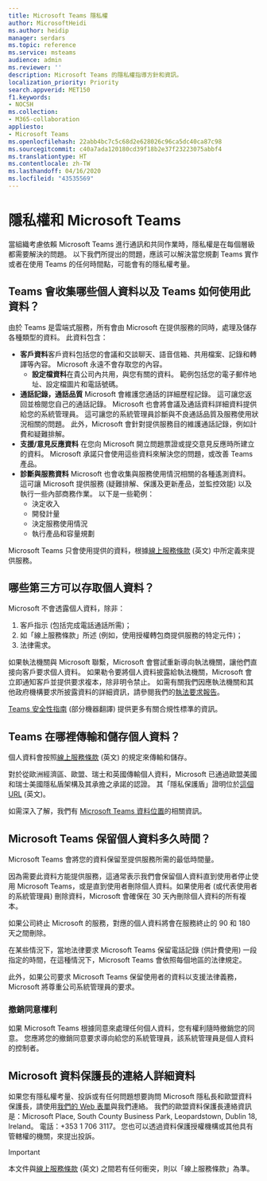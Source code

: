```yaml
---
title: Microsoft Teams 隱私權
author: MicrosoftHeidi
ms.author: heidip
manager: serdars
ms.topic: reference
ms.service: msteams
audience: admin
ms.reviewer: ''
description: Microsoft Teams 的隱私權指導方針和資訊。
localization_priority: Priority
search.appverid: MET150
f1.keywords:
- NOCSH
ms.collection:
- M365-collaboration
appliesto:
- Microsoft Teams
ms.openlocfilehash: 22abb4bc7c5c68d2e628026c96ca5dc40ca87c98
ms.sourcegitcommit: c40a7ada120180cd39f18b2e37f23223075abbf4
ms.translationtype: HT
ms.contentlocale: zh-TW
ms.lasthandoff: 04/16/2020
ms.locfileid: "43535569"
---
```

# <a name="privacy-and-microsoft-teams"></a>隱私權和 Microsoft Teams

當組織考慮依賴 Microsoft Teams 進行通訊和共同作業時，隱私權是在每個層級都需要解決的問題。 以下我們所提出的問題，應該可以解決當您規劃 Teams 實作或者在使用 Teams 的任何時間點，可能會有的隱私權考量。

## <a name="what-personal-data-does-teams-collect-and-how-does-teams-use-this-data"></a>Teams 會收集哪些個人資料以及 Teams 如何使用此資料？

由於 Teams 是雲端式服務，所有會由 Microsoft 在提供服務的同時，處理及儲存各種類型的資料。 此資料包含：

- **客戶資料**客戶資料包括您的會議和交談聊天、語音信箱、共用檔案、記錄和轉譯等內容。 Microsoft 永遠不會存取您的內容。
  - **設定檔資料**在貴公司內共用，與您有關的資料。 範例包括您的電子郵件地址、設定檔圖片和電話號碼。
- **通話記錄，通話品質** Microsoft 會維護您通話的詳細歷程記錄。 這可讓您返回並檢閱您自己的通話記錄。 Microsoft 也會將會議及通話資料詳細資料提供給您的系統管理員。 這可讓您的系統管理員診斷與不良通話品質及服務使用狀況相關的問題。 此外，Microsoft 會針對提供服務目的維護通話記錄，例如計費和疑難排解。
- **支援/意見反應資料** 在您向 Microsoft 開立問題票證或提交意見反應時所建立的資料。 Microsoft 承諾只會使用這些資料來解決您的問題，或改善 Teams 產品。
- **診斷與服務資料** Microsoft 也會收集與服務使用情況相關的各種遙測資料。 這可讓 Microsoft 提供服務 (疑難排解、保護及更新產品，並監控效能) 以及執行一些內部商務作業。 以下是一些範例：
  - 決定收入
  - 開發計量
  - 決定服務使用情況
  - 執行產品和容量規劃

Microsoft Teams 只會使用提供的資料，根據[線上服務條款](https://go.microsoft.com/fwlink/p/?linkid=2050263) (英文) 中所定義來提供服務。

## <a name="what-third-parties-have-access-to-personal-data"></a>哪些第三方可以存取個人資料？

Microsoft 不會透露個人資料，除非：

1. 客戶指示 (包括完成電話通話所需)；
1. 如「線上服務條款」所述 (例如，使用授權轉包商提供服務的特定元件)；
1. 法律需求。

如果執法機關與 Microsoft 聯繫，Microsoft 會嘗試重新導向執法機關，讓他們直接向客戶要求個人資料。 如果勒令要將個人資料披露給執法機關，Microsoft 會立即通知客戶並提供要求複本，除非明令禁止。 如需有關我們因應執法機關和其他政府機構要求所披露資料的詳細資訊，請參閱我們的[執法要求報告](https://www.microsoft.com/about/corporate-responsibility/lerr/)。

[Teams 安全性指南](https://docs.microsoft.com/microsoftteams/security-compliance-overview#compliance-standards) (部分機器翻譯) 提供更多有關合規性標準的資訊。

## <a name="where-does-teams-transfer-and-store-personal-data"></a>Teams 在哪裡傳輸和儲存個人資料？

個人資料會按照[線上服務條款](https://go.microsoft.com/fwlink/p/?linkid=2050263) (英文) 的規定來傳輸和儲存。

對於從歐洲經濟區、歐盟、瑞士和英國傳輸個人資料，Microsoft 已通過歐盟美國和瑞士美國隱私盾架構及其承擔之承諾的認證。 其「隱私保護盾」證明位於[這個 URL](https://www.privacyshield.gov/participant?id=a2zt0000000KzNaAAK&status=Active) (英文)。

如需深入了解，我們有 [Microsoft Teams 資料位置](location-of-data-in-teams.md)的相關資訊。

## <a name="how-long-does-microsoft-teams-retain-personal-data"></a>Microsoft Teams 保留個人資料多久時間？

Microsoft Teams 會將您的資料保留至提供服務所需的最低時間量。

因為需要此資料方能提供服務，這通常表示我們會保留個人資料直到使用者停止使用 Microsoft Teams，或是直到使用者刪除個人資料。如果使用者 (或代表使用者的系統管理員) 刪除資料，Microsoft 會確保在 30 天內刪除個人資料的所有複本。

如果公司終止 Microsoft 的服務，對應的個人資料將會在服務終止的 90 和 180 天之間刪除。

在某些情況下，當地法律要求 Microsoft Teams 保留電話記錄 (供計費使用) 一段指定的時間，在這種情況下，Microsoft Teams 會依照每個地區的法律規定。

此外，如果公司要求 Microsoft Teams 保留使用者的資料以支援法律義務，Microsoft 將尊重公司系統管理員的要求。

### <a name="right-to-withdraw-consent"></a>撤銷同意權利

如果 Microsoft Teams 根據同意來處理任何個人資料，您有權利隨時撤銷您的同意。 您應將您的撤銷同意要求導向給您的系統管理員，該系統管理員是個人資料的控制者。

## <a name="contact-details-of-microsofts-data-protection-officer"></a>Microsoft 資料保護長的連絡人詳細資料

如果您有隱私權考量、投訴或有任何問題想要詢問 Microsoft 隱私長和歐盟資料保護長，請使用[我們的 Web 表單](https://go.microsoft.com/fwlink/?LinkId=321116)與我們連絡。 我們的歐盟資料保護長連絡資訊是：Microsoft Place, South County Business Park, Leopardstown, Dublin 18, Ireland。 電話：+353 1 706 3117。 您也可以透過資料保護授權機構或其他具有管轄權的機關，來提出投訴。

> [!IMPORTANT]
> 本文件與[線上服務條款](https://go.microsoft.com/fwlink/p/?linkid=2050263) (英文) 之間若有任何衝突，則以「線上服務條款」為準。
